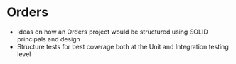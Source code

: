 # Orders

 - Ideas on how an Orders project would be structured using SOLID principals and design
 - Structure tests for best coverage both at the Unit and Integration testing level